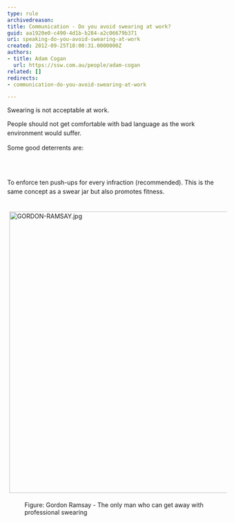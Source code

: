 ```yaml
---
type: rule
archivedreason: 
title: Communication - Do you avoid swearing at work?
guid: aa1920e0-c490-4d1b-b284-a2c06679b371
uri: speaking-do-you-avoid-swearing-at-work
created: 2012-09-25T18:00:31.0000000Z
authors:
- title: Adam Cogan
  url: https://ssw.com.au/people/adam-cogan
related: []
redirects:
- communication-do-you-avoid-swearing-at-work

---
```



<p>Swearing is not acceptable at work.&#160;</p><p><span style="line-height&#58;20.7999992370605px;">People should not&#160;get comfortable with bad language as&#160;the work environment would suffer.</span><br></p><p>Some good&#160;deterrents&#160;are&#58;&#160;</p>
<br><excerpt class='endintro'></excerpt><br>
<dl class="ssw15-rteElement-ImageArea"><span style="line-height&#58;20.7999992370605px;">T</span><span style="line-height&#58;20.7999992370605px;">o enforce&#160;ten&#160;push-ups for every infraction&#160;<span style="line-height&#58;20.7999992370605px;">(recommended)</span>. ​This is the same concept as a swear jar but also promotes fitness.&#160;​</span></dl><dl class="ssw15-rteElement-ImageArea">​<img src="/Management/Rules-to-Better-Software-Consultants-Working-in-a-Team/PublishingImages/GORDON-RAMSAY.jpg" alt="GORDON-RAMSAY.jpg" style="margin&#58;5px;width&#58;650px;" /></dl><dd class="ssw15-rteElement-FigureNormal">Figure&#58; Gordon Ramsay - The only man who​ can ​​​​get away with professional swearing</dd>


